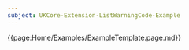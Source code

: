 ```yaml
---
subject: UKCore-Extension-ListWarningCode-Example
---
```

{{page:Home/Examples/ExampleTemplate.page.md}}